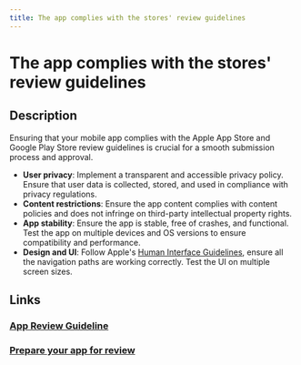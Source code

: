 ```yaml
---
title: The app complies with the stores' review guidelines
---
```


# The app complies with the stores' review guidelines

## Description

Ensuring that your mobile app complies with the Apple App Store and Google Play Store review guidelines is crucial for a smooth submission process and approval.

- **User privacy**: Implement a transparent and accessible privacy policy. Ensure that user data is collected, stored, and used in compliance with privacy regulations.
- **Content restrictions**: Ensure the app content complies with content policies and does not infringe on third-party intellectual property rights.
- **App stability**: Ensure the app is stable, free of crashes, and functional. Test the app on multiple devices and OS versions to ensure compatibility and performance.
- **Design and UI**: Follow Apple's [Human Interface Guidelines](https://developer.apple.com/design/human-interface-guidelines/), ensure all the navigation paths are working correctly. Test the UI on multiple screen sizes.

## Links

### [App Review Guideline](https://developer.apple.com/app-store/review/guidelines/)

### [Prepare your app for review](https://support.google.com/googleplay/android-developer/answer/9859455?hl=en)

